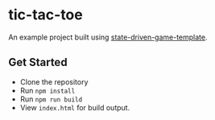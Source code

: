 # tic-tac-toe

An example project built using [state-driven-game-template](https://github.com/brookesb91/state-driven-game-template).

## Get Started

- Clone the repository
- Run `npm install`
- Run `npm run build`
- View `index.html` for build output.
